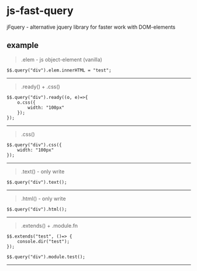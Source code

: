 # js-fast-query
jFquery - alternative jquery library for faster work with DOM-elements

## example
>.elem - js object-element (vanilla)

    $$.query("div").elem.innerHTML = "test";
___
>.ready() + .css()

    $$.query("div").ready((o, e)=>{
        o.css({
            width: "100px"
        });      
    });
___
> .css()

    $$.query("div").css({
        width: "100px" 
    });
___
>.text() - only write

    $$.query("div").text();
___
>.html() - only write

    $$.query("div").html();
___
>.extends() + .module.fn

    $$.extends("test", ()=> {
        console.dir("test");
    });

    $$.query("div").module.test();
 ___   